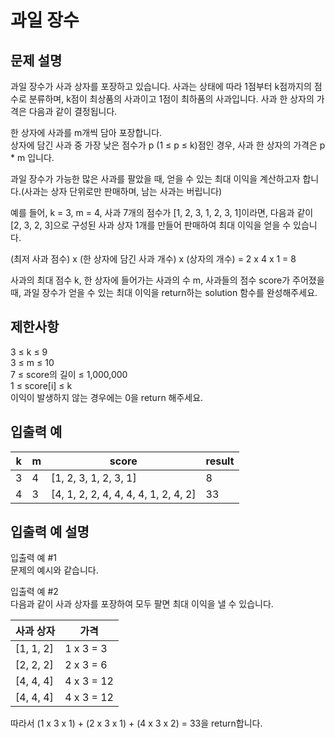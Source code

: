 # 과일 장수
## 문제 설명
과일 장수가 사과 상자를 포장하고 있습니다. 사과는 상태에 따라 1점부터 k점까지의 점수로 분류하며, k점이 최상품의 사과이고 1점이 최하품의 사과입니다. 사과 한 상자의 가격은 다음과 같이 결정됩니다.

한 상자에 사과를 m개씩 담아 포장합니다.     
상자에 담긴 사과 중 가장 낮은 점수가 p (1 ≤ p ≤ k)점인 경우, 사과 한 상자의 가격은 p * m 입니다.     

과일 장수가 가능한 많은 사과를 팔았을 때, 얻을 수 있는 최대 이익을 계산하고자 합니다.(사과는 상자 단위로만 판매하며, 남는 사과는 버립니다)      

예를 들어, k = 3, m = 4, 사과 7개의 점수가 [1, 2, 3, 1, 2, 3, 1]이라면, 다음과 같이 [2, 3, 2, 3]으로 구성된 사과 상자 1개를 만들어 판매하여 최대 이익을 얻을 수 있습니다.

(최저 사과 점수) x (한 상자에 담긴 사과 개수) x (상자의 개수) = 2 x 4 x 1 = 8    

사과의 최대 점수 k, 한 상자에 들어가는 사과의 수 m, 사과들의 점수 score가 주어졌을 때, 과일 장수가 얻을 수 있는 최대 이익을 return하는 solution 함수를 완성해주세요.

## 제한사항
3 ≤ k ≤ 9   
3 ≤ m ≤ 10   
7 ≤ score의 길이 ≤ 1,000,000   
1 ≤ score[i] ≤ k   
이익이 발생하지 않는 경우에는 0을 return 해주세요.   

## 입출력 예
k	| m	| score	| result
---|---|---|---|
3	| 4	| [1, 2, 3, 1, 2, 3, 1]	| 8
4	| 3	| [4, 1, 2, 2, 4, 4, 4, 4, 1, 2, 4, 2]	| 33

## 입출력 예 설명
입출력 예 #1   
문제의 예시와 같습니다.

입출력 예 #2   
다음과 같이 사과 상자를 포장하여 모두 팔면 최대 이익을 낼 수 있습니다.   

사과 상자	| 가격  
---|---|
[1, 1, 2]	| 1 x 3 = 3
[2, 2, 2]	| 2 x 3 = 6
[4, 4, 4]	| 4 x 3 = 12
[4, 4, 4]	| 4 x 3 = 12

따라서 (1 x 3 x 1) + (2 x 3 x 1) + (4 x 3 x 2) = 33을 return합니다.
